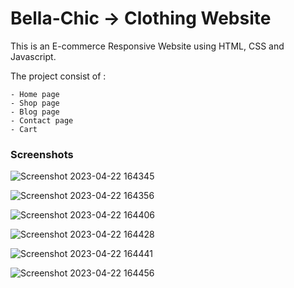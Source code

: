 # Bella-Chic -> Clothing Website

This is an E-commerce Responsive Website using HTML, CSS and Javascript.

The project consist of :
    
    - Home page
    - Shop page
    - Blog page
    - Contact page
    - Cart

### Screenshots

![Screenshot 2023-04-22 164345](https://user-images.githubusercontent.com/88484722/233788814-fbe8032b-87e9-4d9e-a9ad-e56d518fed74.png)


![Screenshot 2023-04-22 164356](https://user-images.githubusercontent.com/88484722/233788823-aa214f06-77f1-48b3-8d9f-6637365d542a.png)


![Screenshot 2023-04-22 164406](https://user-images.githubusercontent.com/88484722/233788855-7e8ee8b2-a547-4a99-8417-ef46d813e060.png)


![Screenshot 2023-04-22 164428](https://user-images.githubusercontent.com/88484722/233788864-1f4515fc-cfa4-42fa-96ae-8159831572c6.png)


![Screenshot 2023-04-22 164441](https://user-images.githubusercontent.com/88484722/233788868-68c93af9-1716-4ccc-a045-f837b9740181.png)


![Screenshot 2023-04-22 164456](https://user-images.githubusercontent.com/88484722/233788883-04fcf8d6-b155-42ba-96bd-0f6880a752d9.png)

